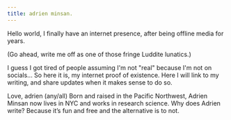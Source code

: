 ```yaml
---
title: adrien minsan.
---
```


Hello world, I finally have an internet presence, after being offline media for years.

(Go ahead, write me off as one of those fringe Luddite lunatics.)

I guess I got tired of people assuming I'm not "real" because I'm not on socials... So here it is, my internet proof of existence. Here I will link to my writing, and share updates when it makes sense to do so.

Love, adrien (any/all)
Born and raised in the Pacific Northwest, Adrien Minsan now lives in NYC and works in research science. Why does Adrien write? Because it’s fun and free and the alternative is to not.

